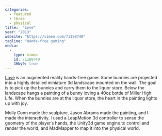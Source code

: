 ```yaml
---
categories:
  - featured
  - three
  - physical
title:  "Love"
year: "2013"
website: "https://vimeo.com/71188740"
tagline: "Hands-free gaming"
media:
  -
    type: vimeo
    id: 71188740
    16by9: true
---
```

<a href="https://vimeo.com/71188740">Love</a> is an augmented reality hands-free game. Some bunnies are projected into a highly detailed miniature 3d landscape mounted on the wall. The goal is to pick up the bunnies and carry them to the liquor store. Below the landscape hangs a painting of a bunny loving a 40oz bottle of Miller High Life. When the bunnies are at the liquor store, the heart in the painting lights up with joy.

Molly Conn made the sculpture, Jason Abrams made the painting, and I made the interactivity. I used a LeapMotion 3d controller to sense the geometry of the player&#8127;s hands, the Unity3d game engine to control and render the world, and MadMapper to map it into the physical world.
